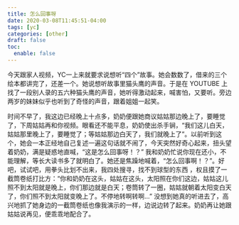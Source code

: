 ```yaml
---
title: 怎么回事呀
date: 2020-03-08T11:45:51-04:00
tags: [yc]
categories: [other]
draft: false
toc:
  enable: false
---
```


今天跟家人视频，YC一上来就要求说想听“四个”故事。她会数数了，借来的三个绘本都讲完了，还差一个。她说想听故事里猫头鹰的声音。于是在 YOUTUBE 上找了一段别人录的五六种猫头鹰的声音，她听得激动起来，喊害怕，又要听。旁边两岁的妹妹似乎也听到了奇怪的声音，跟着姐姐一起笑。


时间不早了，我这边已经晚上十点多，奶奶便跟她商议姑姑那边晚上了，要睡觉了，下周姑姑再和你视频。眼看还不能平息，奶奶使出杀手锏，“我们这儿白天，姑姑那里晚上了，要睡觉了；等姑姑那边白天了，我们就晚上了”。以前听到这个，她会一本正经地自己复述一遍这句话就不闹了，今天突然好奇心起来，扭头望着奶奶，满是疑惑地直喊，“这是怎么回事呀！？”  我和奶奶忙说你现在还小，不能理解，等长大读书多了就明白了。她还是焦躁地喊着，“怎么回事啊！？”。好吧，试试吧，用拳头比划不出来，我四处搜寻，找不到球型的东西 ，权且摸了一截筒卷纸打比方：“你和奶奶在这头，姑姑在这头，太阳照在你们这边，姑姑这儿照不到太阳就是晚上，你们那边就是白天；卷筒转了一圈，姑姑就朝着太阳变白天了，你们照不到太阳就变晚上了。不停地转啊转啊...” 没想到她真的听进去了，高兴地抓了她身边的一截筒卷纸也像我演示的一样，边说边转了起来。奶奶再让她跟姑姑说再见，便乖乖地配合了。

